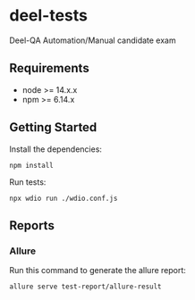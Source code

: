 # deel-tests
Deel-QA Automation/Manual candidate exam

## Requirements

-   node >= 14.x.x
-   npm >= 6.14.x

## Getting Started

Install the dependencies:

```
npm install
```

Run tests:

```
npx wdio run ./wdio.conf.js
```

## Reports

### Allure

Run this command to generate the allure report:

```
allure serve test-report/allure-result 
```